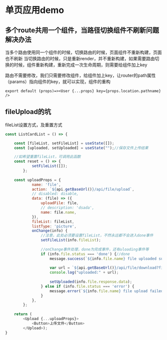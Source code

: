 
# 单页应用demo


## 多个route共用一个组件，当路径切换组件不刷新问题解决办法

当多个路由使用同一个组件的时候，切换路由的时候，页面组件不重新构建，页面也不刷新
当切换路由的时候，只是重新render，并不重新构建，如果需要路由切换的时候，组件重新构建，重新完成一次生命周期，则需要给组件加上key

路由不需要修改，我们只需要修改组件，给组件加上key，让router的path属性（params）指向组件的key，就可以实现，组件的重构

`export default (props)=><User {...props} key={props.location.pathname} />`



## fileUpload的坑

fileList设置方式，及重置方式
```javascript
const ListCardList = () => {

    const [fileList, setFileList] = useState([]);
    const [uploaded, setUploaded] = useState("");//保存文件上传结果

    //如希望重置fileList，可调用此函数
    const reset = () => {
            setFileList([]);
        };
    
    const uploadProps = {
            name: 'file',
            action: `${api.getBaseUrl()}/api/file/upload`,
            // disabled: disable,
            data: (file) => ({
                uploadFile: file,
                // description: 'dsada',
                name: file.name,
            }),
            fileList: fileList,
            listType: 'picture',
            onChange(info) {
                //注意，此处必须要设置fileList，不然永远都不会进入done事件
                setFileList(info.fileList);
                
                //onChange事件处理，done为完成事件，还有uloading事件等
                if (info.file.status === 'done') {//done
                    message.success(`${info.file.name} file uploaded successfully`);
    
                    var url = `${api.getBaseUrl()}/api/file/download?fileName=${info.file.response.data}`;
                    console.log("uploaded:" + url);
    
                    setUploaded(info.file.response.data);
                } else if (info.file.status === 'error') {
                    message.error(`${info.file.name} file upload failed.`);
                }
            },
        };
    
    return (
        <Upload {...uploadProps}>
            <Button>上传文件</Button>
        </Upload>);
}
```